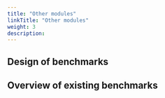 ```yaml
---
title: "Other modules"
linkTitle: "Other modules"
weight: 3
description:
---
```


## Design of benchmarks

## Overview of existing benchmarks

